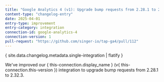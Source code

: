 ```yaml
---
title: "Google Analytics 4 (v1): Upgrade bump requests from 2.28.1 to 2.32.3"
content-type: "changelog-entry"
date: 2025-04-01
entry-type: improvement
entry-category: integration
connection-id: google-analytics-4
connection-version: 1
pull-request: "https://github.com/singer-io/tap-ga4/pull/112"
---
```

{ site.data.changelog.metadata.single-integration | flatify }

We've improved our { this-connection.display_name } (v{ this-connection.this-version }) integration to upgrade bump requests from 2.28.1 to 2.32.3.